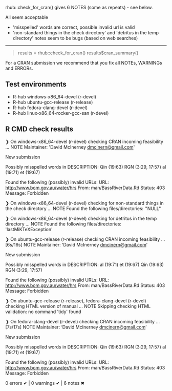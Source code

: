 rhub::check_for_cran() gives 6 NOTES (some as repeats) - see below.

All seem acceptable 
- 'misspelled' words are correct, possible invalid url is valid
- 'non-standard things in the check directory' and 'detritus in the temp directory' notes seem to be bugs (based on web searches)

---------------------------------------------------------------

> results = rhub::check_for_cran()
> results$cran_summary()

For a CRAN submission we recommend that you fix all NOTEs, WARNINGs and ERRORs.
## Test environments
- R-hub windows-x86_64-devel (r-devel)
- R-hub ubuntu-gcc-release (r-release)
- R-hub fedora-clang-devel (r-devel)
- R-hub linux-x86_64-rocker-gcc-san (r-devel)

## R CMD check results
❯ On windows-x86_64-devel (r-devel)
  checking CRAN incoming feasibility ... NOTE
  Maintainer: 'David McInerney <dmcinern@gmail.com>'
  
  New submission
  
  Possibly misspelled words in DESCRIPTION:
    Qin (19:63)
    RGN (3:29, 17:57)
    al (19:71)
    et (19:67)
  
  Found the following (possibly) invalid URLs:
    URL: http://www.bom.gov.au/water/hrs
      From: man/BassRiverData.Rd
      Status: 403
      Message: Forbidden

❯ On windows-x86_64-devel (r-devel)
  checking for non-standard things in the check directory ... NOTE
  Found the following files/directories:
    ''NULL''

❯ On windows-x86_64-devel (r-devel)
  checking for detritus in the temp directory ... NOTE
  Found the following files/directories:
    'lastMiKTeXException'

❯ On ubuntu-gcc-release (r-release)
  checking CRAN incoming feasibility ... [6s/16s] NOTE
  Maintainer: ‘David McInerney <dmcinern@gmail.com>’
  
  New submission
  
  Possibly misspelled words in DESCRIPTION:
    al (19:71)
    et (19:67)
    Qin (19:63)
    RGN (3:29, 17:57)
  
  Found the following (possibly) invalid URLs:
    URL: http://www.bom.gov.au/water/hrs
      From: man/BassRiverData.Rd
      Status: 403
      Message: Forbidden

❯ On ubuntu-gcc-release (r-release), fedora-clang-devel (r-devel)
  checking HTML version of manual ... NOTE
  Skipping checking HTML validation: no command 'tidy' found

❯ On fedora-clang-devel (r-devel)
  checking CRAN incoming feasibility ... [7s/17s] NOTE
  Maintainer: ‘David McInerney <dmcinern@gmail.com>’
  
  New submission
  
  Possibly misspelled words in DESCRIPTION:
    Qin (19:63)
    RGN (3:29, 17:57)
    al (19:71)
    et (19:67)
  
  Found the following (possibly) invalid URLs:
    URL: http://www.bom.gov.au/water/hrs
      From: man/BassRiverData.Rd
      Status: 403
      Message: Forbidden

0 errors ✔ | 0 warnings ✔ | 6 notes ✖
